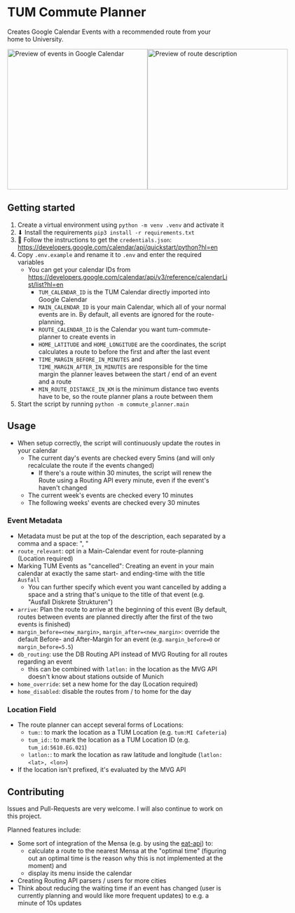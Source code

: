 # TUM Commute Planner
Creates Google Calendar Events with a recommended route from your home to University.
<div style="display: flex; flex-direction: row;">
   <img src="https://github.com/OfficialFreak/tum-commute-planner/assets/36410565/df6a7e26-2d68-4e02-8aea-d09c1a02694c" alt="Preview of events in Google Calendar" style="height: 20rem;" />
   <img src="https://github.com/OfficialFreak/tum-commute-planner/assets/36410565/883ae5f5-e93c-45af-8b82-2832f6a569e8" alt="Preview of route description" style="height: 20rem;" />
</div>


## Getting started
1. Create a virtual environment using `python -m venv .venv` and activate it
2. ⬇ Install the requirements `pip3 install -r requirements.txt`
3. 🔑 Follow the instructions to get the `credentials.json`: https://developers.google.com/calendar/api/quickstart/python?hl=en
4. Copy `.env.example` and rename it to `.env` and enter the required variables
    * You can get your calendar IDs from https://developers.google.com/calendar/api/v3/reference/calendarList/list?hl=en 
        * `TUM_CALENDAR_ID` is the TUM Calendar directly imported into Google Calendar
        * `MAIN_CALENDAR_ID` is your main Calendar, which all of your normal events are in. By default, all events are ignored for the route-planning.
        * `ROUTE_CALENDAR_ID` is the Calendar you want tum-commute-planner to create events in
        * `HOME_LATITUDE` and `HOME_LONGITUDE` are the coordinates, the script calculates a route to before the first and after the last event
        * `TIME_MARGIN_BEFORE_IN_MINUTES` and `TIME_MARGIN_AFTER_IN_MINUTES` are responsible for the time margin the planner leaves between the start / end of an event and a route
        * `MIN_ROUTE_DISTANCE_IN_KM` is the minimum distance two events have to be, so the route planner plans a route between them
5. Start the script by running `python -m commute_planner.main`

## Usage
* When setup correctly, the script will continuously update the routes in your calendar
  * The current day's events are checked every 5mins (and will only recalculate the route if the events changed)
    * If there's a route within 30 minutes, the script will renew the Route using a Routing API every minute, even if the event's haven't changed
  * The current week's events are checked every 10 minutes
  * The following weeks' events are checked every 30 minutes
### Event Metadata
* Metadata must be put at the top of the description, each separated by a comma and a space: ", "
* `route_relevant`: opt in a Main-Calendar event for route-planning (Location required)
* Marking TUM Events as "cancelled": Creating an event in your main calendar at exactly the same start- and ending-time with the title `Ausfall`
  * You can further specify which event you want cancelled by adding a space and a string that's unique to the title of that event (e.g. "Ausfall Diskrete Strukturen")
* `arrive`: Plan the route to arrive at the beginning of this event (By default, routes between events are planned directly after the first of the two events is finished)
* `margin_before=<new_margin>`, `margin_after=<new_margin>`: override the default Before- and After-Margin for an event (e.g. `margin_before=0` or `margin_before=5.5`)
* `db_routing`: use the DB Routing API instead of MVG Routing for all routes regarding an event 
  * this can be combined with `latlon:` in the location as the MVG API doesn't know about stations outside of Munich
* `home_override`: set a new home for the day (Location required)
* `home_disabled`: disable the routes from / to home for the day

### Location Field
* The route planner can accept several forms of Locations:
  * `tum:`: to mark the location as a TUM Location (e.g. `tum:MI Cafeteria`) 
  * `tum_id:`: to mark the location as a TUM Location ID (e.g. `tum_id:5610.EG.021`)
  * `latlon:`: to mark the location as raw latitude and longitude (`latlon:<lat>, <lon>`) 
* If the location isn't prefixed, it's evaluated by the MVG API

## Contributing
Issues and Pull-Requests are very welcome. I will also continue to work on this project.

Planned features include:
* Some sort of integration of the Mensa (e.g. by using the [eat-api](https://eat-api.tum.sexy)) to:
  * calculate a route to the nearest Mensa at the "optimal time" (figuring out an optimal time is the reason why this is not implemented at the moment) and 
  * display its menu inside the calendar
* Creating Routing API parsers / users for more cities
* Think about reducing the waiting time if an event has changed (user is currently planning and would like more frequent updates) to e.g. a minute of 10s updates